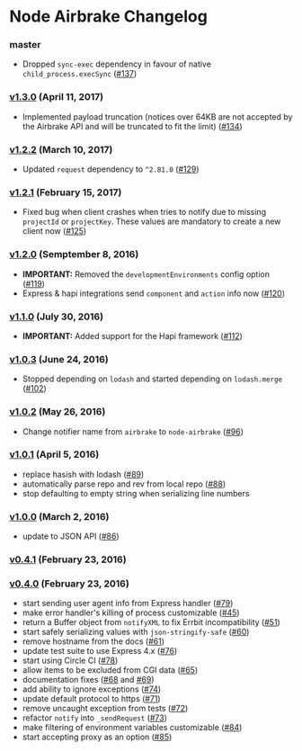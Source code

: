 Node Airbrake Changelog
=======================

### master

* Dropped `sync-exec` dependency in favour of native `child_process.execSync`
  ([#137](https://github.com/airbrake/node-airbrake/pull/137))

### [v1.3.0][v1.3.0] (April 11, 2017)

* Implemented payload truncation (notices over 64KB are not accepted by the
  Airbrake API and will be truncated to fit the
  limit) ([#134](https://github.com/airbrake/node-airbrake/pull/134))

### [v1.2.2][v1.2.2] (March 10, 2017)

* Updated `request` dependency to `^2.81.0`
  ([#129](https://github.com/airbrake/node-airbrake/pull/129))

### [v1.2.1][v1.2.1] (February 15, 2017)

* Fixed bug when client crashes when tries to notify due to missing `projectId`
  or `projectKey`. These values are mandatory to create a new client now
  ([#125](https://github.com/airbrake/node-airbrake/pull/125))

### [v1.2.0][v1.2.0] (Semptember 8, 2016)

* **IMPORTANT:** Removed the `developmentEnvironments` config option
  ([#119](https://github.com/airbrake/node-airbrake/pull/119))
* Express & hapi integrations send `component` and `action` info now
  ([#120](https://github.com/airbrake/node-airbrake/pull/120))

### [v1.1.0][v1.1.0] (July 30, 2016)

* **IMPORTANT:** Added support for the Hapi framework
  ([#112](https://github.com/airbrake/node-airbrake/pull/112))

### [v1.0.3][v1.0.3] (June 24, 2016)

* Stopped depending on `lodash` and started depending on `lodash.merge`
  ([#102](https://github.com/airbrake/node-airbrake/pull/102))

### [v1.0.2][v1.0.2] (May 26, 2016)

* Change notifier name from `airbrake` to `node-airbrake`
  ([#96](https://github.com/airbrake/node-airbrake/pull/96))

### [v1.0.1][v1.0.1] (April 5, 2016)

* replace hasish with lodash ([#89][89])
* automatically parse repo and rev from local repo ([#88][88])
* stop defaulting to empty string when serializing line numbers

### [v1.0.0][v1.0.0] (March 2, 2016)

* update to JSON API ([#86][86])

### [v0.4.1][v0.4.1] (February 23, 2016)
### [v0.4.0][v0.4.0] (February 23, 2016)

* start sending user agent info from Express handler ([#79][79])
* make error handler's killing of process customizable ([#45][45])
* return a Buffer object from `notifyXML` to fix Errbit incompatibility ([#51][51])
* start safely serializing values with `json-stringify-safe` ([#60][60])
* remove hostname from the docs ([#61][61])
* update test suite to use Express 4.x ([#76][76])
* start using Circle CI ([#78][78])
* allow items to be excluded from CGI data ([#65][65])
* documentation fixes ([#68][68] and [#69][69])
* add ability to ignore exceptions ([#74][74])
* update default protocol to https ([#71][71])
* remove uncaught exception from tests ([#72][72])
* refactor `notify` into `_sendRequest` ([#73][73])
* make filtering of environment variables customizable ([#84][84])
* start accepting proxy as an option ([#85][85])

[79]:https://github.com/airbrake/node-airbrake/pulls/79
[45]:https://github.com/airbrake/node-airbrake/pull/45
[51]:https://github.com/airbrake/node-airbrake/pull/51
[60]:https://github.com/airbrake/node-airbrake/pull/60
[61]:https://github.com/airbrake/node-airbrake/pull/61
[76]:https://github.com/airbrake/node-airbrake/pull/76
[78]:https://github.com/airbrake/node-airbrake/pull/78
[65]:https://github.com/airbrake/node-airbrake/pull/65
[68]:https://github.com/airbrake/node-airbrake/pull/68
[69]:https://github.com/airbrake/node-airbrake/pull/69
[74]:https://github.com/airbrake/node-airbrake/pull/74
[71]:https://github.com/airbrake/node-airbrake/pull/71
[72]:https://github.com/airbrake/node-airbrake/pull/72
[73]:https://github.com/airbrake/node-airbrake/pull/73
[84]:https://github.com/airbrake/node-airbrake/pull/84
[85]:https://github.com/airbrake/node-airbrake/pull/85
[86]:https://github.com/airbrake/node-airbrake/pull/86
[88]:https://github.com/airbrake/node-airbrake/pull/88
[89]:https://github.com/airbrake/node-airbrake/pull/89
[v0.4.0]: https://github.com/airbrake/node-airbrake/releases/tag/v0.4.0
[v0.4.1]: https://github.com/airbrake/node-airbrake/releases/tag/v0.4.1
[v1.0.0]: https://github.com/airbrake/node-airbrake/releases/tag/v1.0.0
[v1.0.1]: https://github.com/airbrake/node-airbrake/releases/tag/v1.0.1
[v1.0.2]: https://github.com/airbrake/node-airbrake/releases/tag/v1.0.2
[v1.0.3]: https://github.com/airbrake/node-airbrake/releases/tag/v1.0.3
[v1.1.0]: https://github.com/airbrake/node-airbrake/releases/tag/v1.1.0
[v1.2.0]: https://github.com/airbrake/node-airbrake/releases/tag/v1.2.0
[v1.2.1]: https://github.com/airbrake/node-airbrake/releases/tag/v1.2.1
[v1.2.2]: https://github.com/airbrake/node-airbrake/releases/tag/v1.2.2
[v1.3.0]: https://github.com/airbrake/node-airbrake/releases/tag/v1.3.0
